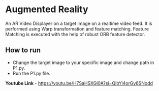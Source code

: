 # Augmented Reality 

An AR Video Displayer on a target image on a realtime video feed. It is performed using Warp transformation and feature matching. Feature Matching is executed with the help of robust ORB feature detector.

## How to run ##

- Change the target image to your specific image and change path in P1.py. 
- Run the P1.py file.

**Youtube Link** - https://youtu.be/H7SaHSXGl0A?si=QibYi4orGy6SNodd 
